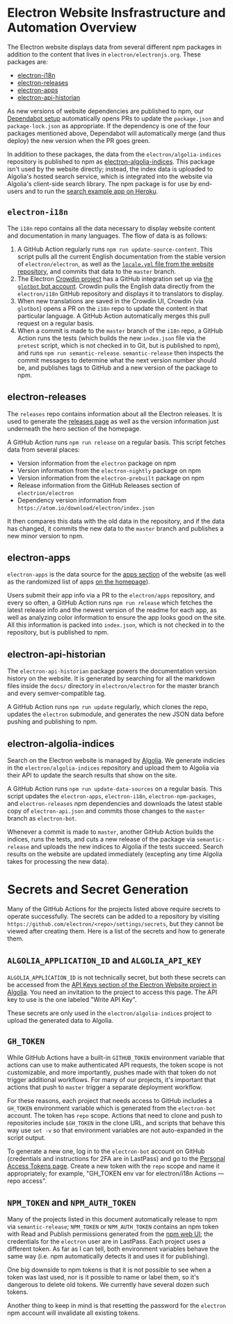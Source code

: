 # Electron Website Insfrastructure and Automation Overview

The Electron website displays data from several different npm packages in addition to the content that lives in `electron/electronjs.org`. These packages are:

* [electron-i18n](https://www.npmjs.com/package/electron-i18n)
* [electron-releases](https://www.npmjs.com/package/electron-releases)
* [electron-apps](https://www.npmjs.com/package/electron-apps)
* [electron-api-historian](https://www.npmjs.com/package/electron-api-historian)

As new versions of website dependencies are published to npm, our [Dependabot setup](https://app.dependabot.com/accounts/electron/projects/11963) automatically opens PRs to update the `package.json` and `package-lock.json` as appropriate. If the dependency is one of the four packages mentioned above, Dependabot will automatically merge (and thus deploy) the new version when the PR goes green.

In addition to these packages, the data from the `electron/algolia-indices` repository is published to npm as [electron-algolia-indices](https://www.npmjs.com/package/electron-algolia-indices). This package isn't used by the website directly; instead, the index data is uploaded to Algolia's hosted search service, which is integrated into the website via Algolia's client-side search library. The npm package is for use by end-users and to run the [search example app on Heroku](https://electron-algolia.herokuapp.com/).

## `electron-i18n`

The `i18n` repo contains all the data necessary to display website content and documentation in many languages. The flow of data is as follows:

1. A GitHub Action regularly runs `npm run update-source-content`. This script pulls all the current English documentation from the stable version of `electron/electron`, as well as the [`locale.yml` file from the website repository](https://github.com/electron/electronjs.org/blob/master/data/locale.yml), and commits that data to the `master` branch.
2. The Electron [Crowdin project](https://crowdin.com/project/electron) has a GitHub integration set up via [the `glotbot` bot account](https://github.com/glotbot). Crowdin pulls the English data directly from the `electron/i18n` GitHub repository and displays it to translators to display.
3. When new translations are saved in the Crowdin UI, Crowdin (via `glotbot`) opens a PR on the `i18n` repo to update the content in that particular language. A GitHub Action automatically merges this pull request on a regular basis.
4. When a commit is made to the `master` branch of the `i18n` repo, a GitHub Action runs the tests (which builds the new `index.json` file via the `pretest` script, which is not checked in to Git, but is published to npm), and runs `npm run semantic-release`. `semantic-release` then inspects the commit messages to determine what the next version number should be, and publishes tags to GitHub and a new version of the package to npm.

## electron-releases

The `releases` repo contains information about all the Electron releases. It is used to generate the [releases page](https://electronjs.org/releases/stable) as well as the version information just underneath the hero section of the homepage.

A GitHub Action runs `npm run release` on a regular basis. This script fetches data from several places:

* Version information from the `electron` package on npm
* Version information from the `electron-nightly` package on npm
* Version information from the `electron-prebuilt` package on npm
* Release information from the GitHub Releases section of `electrion/electron`
* Dependency version information from `https://atom.io/download/electron/index.json`

It then compares this data with the old data in the repository, and if the data has changed, it commits the new data to the `master` branch and publishes a new minor version to npm.

## electron-apps

`electron-apps` is the data source for the [apps section](https://electronjs.org/apps) of the website (as well as the randomized list of apps [on the homepage](https://electronjs.org/#apps)).

Users submit their app info via a PR to the `electron/apps` repository, and every so often, a GitHub Action runs `npm run release` which fetches the latest release info and the newest version of the readme for each app, as well as analyzing color information to ensure the app looks good on the site. All this information is packed into `index.json`, which is not checked in to the repository, but is published to npm.

## electron-api-historian

The `electron-api-historian` package powers the documentation version history on the website. It is generated by searching for all the markdown files inside the `docs/` directory in `electron/electron` for the master branch and every semver-compatible tag.

A GitHub Action runs `npm run update` regularly, which clones the repo, updates the `electron` submodule, and generates the new JSON data before pushing and publishing to npm.

## electron-algolia-indices

Search on the Electron website is managed by [Algolia](https://www.algolia.com/). We generate indicies in the `electron/algolia-indices` repository and upload them to Algolia via their API to update the search results that show on the site.

A GitHub Action runs `npm run update-data-sources` on a regular basis. This script updates the `electron-apps`, `electron-i18n`, `electron-npm-packages`, and `electron-releases` npm dependencies and downloads the latest stable copy of `electron-api.json` and commits those changes to the `master` branch as `electron-bot`.

Whenever a commit is made to `master`, another GitHub Action builds the indices, runs the tests, and cuts a new release of the package via `semantic-release` and uploads the new indices to Algolia if the tests succeed. Search results on the website are updated immediately (excepting any time Algolia takes for processing the new data).

# Secrets and Secret Generation

Many of the GitHub Actions for the projects listed above require secrets to operate successfully. The secrets can be added to a repository by visiting `https://github.com/electron/<repo>/settings/secrets`, but they cannot be viewed after creating them. Here is a list of the secrets and how to generate them.

## `ALGOLIA_APPLICATION_ID` and `ALGOLIA_API_KEY`

`ALGOLIA_APPLICATION_ID` is not technically secret, but both these secrets can be accessed from the [API Keys section of the Electron Website project in Algolia](https://www.algolia.com/apps/L9LD9GHGQJ/api-keys/all). You need an invitation to the project to access this page. The API key to use is the one labeled "Write API Key".

These secrets are only used in the `electron/algolia-indices` project to upload the generated data to Algolia.

## `GH_TOKEN`

While GitHub Actions have a built-in `GITHUB_TOKEN` environment variable that actions can use to make authenticated API requests, the token scope is not customizable, and more importantly, pushes made with that token do not trigger additional workflows. For many of our projects, it's important that actions that push to `master` trigger a separate deployment workflow.

For these reasons, each project that needs access to GitHub includes a `GH_TOKEN` environment variable which is generated from the `electron-bot` account. The token has `repo` scope. Actions that need to clone and push to repositories include `$GH_TOKEN` in the clone URL, and scripts that behave this way use `set -v` so that environment variables are not auto-expanded in the script output.

To generate a new one, log in to the `electron-bot` account on GitHub (credentials and instructions for 2FA are in LastPass) and go to the [Personal Access Tokens page](https://github.com/settings/tokens). Create a new token with the `repo` scope and name it appropriately; for example, "GH_TOKEN env var for electron/i18n Actions — repo access".

## `NPM_TOKEN` and `NPM_AUTH_TOKEN`

Many of the projects listed in this document automatically release to npm via `semantic-release`; `NPM_TOKEN` or `NPM_AUTH_TOKEN` contains an npm token with Read and Publish permissions generated from the [npm web UI](https://www.npmjs.com/settings/electron/tokens); the credentials for the `electron` user are in LastPass. Each project uses a different token. As far as I can tell, both environment variables behave the same way (i.e. npm automatically detects it and uses it for publishing).

One big downside to npm tokens is that it is not possible to see when a token was last used, nor is it possible to name or label them, so it's dangerous to delete old tokens. We currently have several dozen such tokens.

Another thing to keep in mind is that resetting the password for the `electron` npm account will invalidate all existing tokens.
